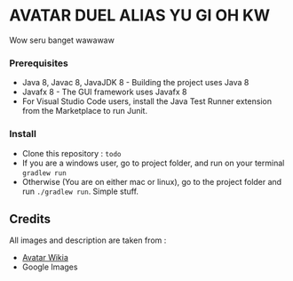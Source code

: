 # AVATAR DUEL ALIAS YU GI OH KW

Wow seru banget wawawaw

### Prerequisites
- Java 8, Javac 8, JavaJDK 8 - Building the project uses Java 8
- Javafx 8 - The GUI framework uses Javafx 8
- For Visual Studio Code users, install the Java Test Runner extension from the Marketplace to run Junit.

### Install
- Clone this repository : `todo`
- If you are a windows user, go to project folder, and run on your terminal `gradlew run`
- Otherwise (You are on either mac or linux), go to the project folder and run `./gradlew run`. Simple stuff.

## Credits

All images and description are taken from : 
- [Avatar Wikia](https://avatar.fandom.com/wiki/Avatar_Wiki)
- Google Images

